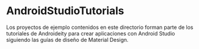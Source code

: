 # AndroidStudioTutorials
Los proyectos de ejemplo contenidos en este directorio forman parte de los tutoriales de Androideity para crear aplicaciones con Android Studio siguiendo las guías de diseño de Material Design.
